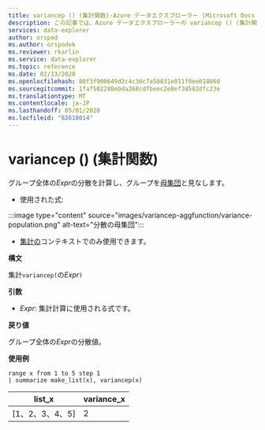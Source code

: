 ```yaml
---
title: variancep () (集計関数)-Azure データエクスプローラー |Microsoft Docs
description: この記事では、Azure データエクスプローラーの variancep () (集計関数) について説明します。
services: data-explorer
author: orspod
ms.author: orspodek
ms.reviewer: rkarlin
ms.service: data-explorer
ms.topic: reference
ms.date: 02/13/2020
ms.openlocfilehash: 80f3f900649d2c4c36c7a50831e011f0ee018860
ms.sourcegitcommit: 1faf502280ebda268cdfbeec2e8ef3d582dfc23e
ms.translationtype: MT
ms.contentlocale: ja-JP
ms.lasthandoff: 05/01/2020
ms.locfileid: "82618014"
---
```

# <a name="variancep-aggregation-function"></a>variancep () (集計関数)

グループ全体の*Expr*の分散を計算し、グループを[母集団](https://en.wikipedia.org/wiki/Statistical_population)と見なします。 

* 使用された式:

:::image type="content" source="images/variancep-aggfunction/variance-population.png" alt-text="分散の母集団":::

* [集計の](summarizeoperator.md)コンテキストでのみ使用できます。

**構文**

集計`variancep(`の*Expr*`)`

**引数**

* *Expr*: 集計計算に使用される式です。 

**戻り値**

グループ全体の*Expr*の分散値。
 
**使用例**

```kusto
range x from 1 to 5 step 1
| summarize make_list(x), variancep(x) 
```

|list_x|variance_x|
|---|---|
|[1、2、3、4、5]|2|